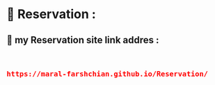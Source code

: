 <h1>📝 Reservation  :</h1>
<h2> 🔗 my Reservation  site link addres :
</h2>
<div style="display:flex;justify-contect:center;" align=center>
<h3>

<pre style="color:red">https://maral-farshchian.github.io/Reservation/</pre>
  </h3>
  
</div>
